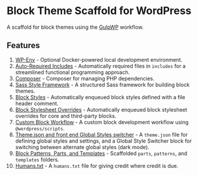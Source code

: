 # Block Theme Scaffold for WordPress

A scaffold for block themes using the [GulpWP](https://github.com/cr0ybot/gulp-wp) workflow.

## Features

1. [WP-Env](/docs/wp-env.md) - Optional Docker-powered local development environment.
2. [Auto-Required Includes](/docs/auto-required-includes) - Automatically required files in `includes` for a streamlined functional programming approach.
3. [Composer](/docs/composer) - Composer for managing PHP dependencies.
4. [Sass Style Framework](/docs/sass-style-framework) - A structured Sass framework for building block themes.
5. [Block Styles](/docs/block-styles) - Automatically enqueued block styles defined with a file header comment.
6. [Block Stylesheet Overrides](/docs/block-stylesheet-overrides) - Automatically enqueued block stylesheet overrides for core and third-party blocks.
7. [Custom Block Workflow](/docs/custom-block-workflow) - A custom block development workflow using `@wordpress/scripts`.
8. [Theme.json and front end Global Styles switcher](/docs/themejson-global-styles) - A `theme.json` file for defining global styles and settings, and a Global Style Switcher block for switching between alternate global styles (dark mode).
9. [Block Patterns, Parts, and Templates](/docs/block-patterns-parts-templates) - Scaffolded `parts`, `patterns`, and `templates` folders.
10. [Humans.txt](/docs/humanstxt) - A `humans.txt` file for giving credit where credit is due.
